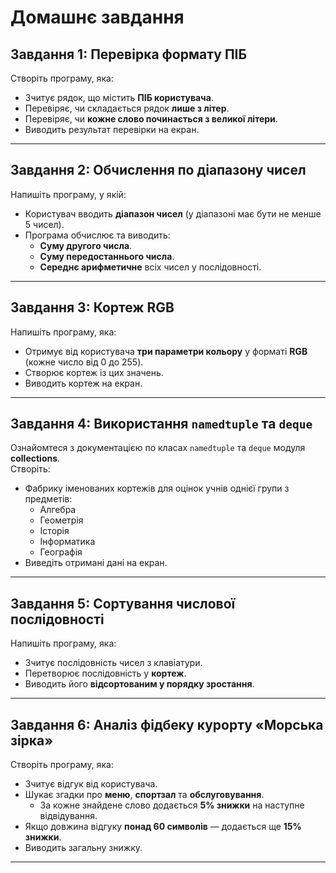# Домашнє завдання

## Завдання 1: Перевірка формату ПІБ

Створіть програму, яка:

- Зчитує рядок, що містить **ПІБ користувача**.
- Перевіряє, чи складається рядок **лише з літер**.
- Перевіряє, чи **кожне слово починається з великої літери**.
- Виводить результат перевірки на екран.

---

## Завдання 2: Обчислення по діапазону чисел

Напишіть програму, у якій:

- Користувач вводить **діапазон чисел** (у діапазоні має бути не менше 5 чисел).
- Програма обчислює та виводить:
  - **Суму другого числа**.
  - **Суму передостаннього числа**.
  - **Середнє арифметичне** всіх чисел у послідовності.

---

## Завдання 3: Кортеж RGB

Напишіть програму, яка:

- Отримує від користувача **три параметри кольору** у форматі **RGB** (кожне число від 0 до 255).
- Створює кортеж із цих значень.
- Виводить кортеж на екран.

---

## Завдання 4: Використання `namedtuple` та `deque`

Ознайомтеся з документацією по класах `namedtuple` та `deque` модуля **collections**.  
Створіть:

- Фабрику іменованих кортежів для оцінок учнів однієї групи з предметів:
  - Алгебра
  - Геометрія
  - Історія
  - Інформатика
  - Географія
- Виведіть отримані дані на екран.

---

## Завдання 5: Сортування числової послідовності

Напишіть програму, яка:

- Зчитує послідовність чисел з клавіатури.
- Перетворює послідовність у **кортеж**.
- Виводить його **відсортованим у порядку зростання**.

---

## Завдання 6: Аналіз фідбеку курорту «Морська зірка»

Створіть програму, яка:

- Зчитує відгук від користувача.
- Шукає згадки про **меню**, **спортзал** та **обслуговування**.
  - За кожне знайдене слово додається **5% знижки** на наступне відвідування.
- Якщо довжина відгуку **понад 60 символів** — додається ще **15% знижки**.
- Виводить загальну знижку.

---
